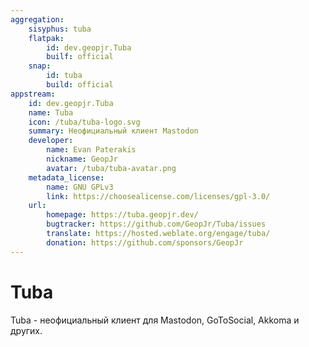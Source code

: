 ```yaml
---
aggregation:
    sisyphus: tuba
    flatpak:
        id: dev.geopjr.Tuba
        builf: official
    snap:
        id: tuba
        build: official
appstream:
    id: dev.geopjr.Tuba
    name: Tuba
    icon: /tuba/tuba-logo.svg
    summary: Неофициальный клиент Mastodon
    developer:
        name: Evan Paterakis
        nickname: GeopJr
        avatar: /tuba/tuba-avatar.png
    metadata_license:
        name: GNU GPLv3
        link: https://choosealicense.com/licenses/gpl-3.0/
    url:
        homepage: https://tuba.geopjr.dev/
        bugtracker: https://github.com/GeopJr/Tuba/issues
        translate: https://hosted.weblate.org/engage/tuba/
        donation: https://github.com/sponsors/GeopJr
---
```


# Tuba

Tuba - неофициальный клиент для Mastodon, GoToSocial, Akkoma и других.

<!--@include: @apps/_parts/install/content-repo.md-->
<!--@include: @apps/_parts/install/content-flatpak.md-->
<!--@include: @apps/_parts/install/content-snap.md-->

